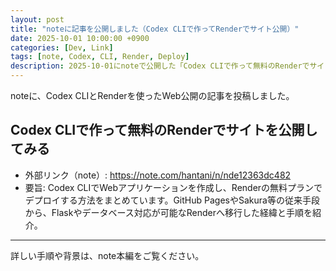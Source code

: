 ```yaml
---
layout: post
title: "noteに記事を公開しました（Codex CLIで作ってRenderでサイト公開）"
date: 2025-10-01 10:00:00 +0900
categories: [Dev, Link]
tags: [note, Codex, CLI, Render, Deploy]
description: 2025-10-01にnoteで公開した「Codex CLIで作って無料のRenderでサイトを公開してみる」を紹介します。
---
```


noteに、Codex CLIとRenderを使ったWeb公開の記事を投稿しました。

## Codex CLIで作って無料のRenderでサイトを公開してみる

- 外部リンク（note）: https://note.com/hantani/n/nde12363dc482
- 要旨: Codex CLIでWebアプリケーションを作成し、Renderの無料プランでデプロイする方法をまとめています。GitHub PagesやSakura等の従来手段から、Flaskやデータベース対応が可能なRenderへ移行した経緯と手順を紹介。

---

詳しい手順や背景は、note本編をご覧ください。
